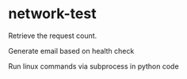 # network-test
Retrieve the request count.

Generate email based on health check

Run linux commands via subprocess in python code
